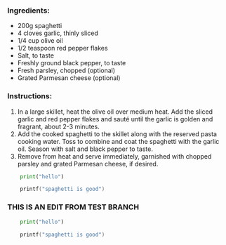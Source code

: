 ### Ingredients:

- 200g spaghetti
- 4 cloves garlic, thinly sliced
- 1/4 cup olive oil
- 1/2 teaspoon red pepper flakes
- Salt, to taste
- Freshly ground black pepper, to taste
- Fresh parsley, chopped (optional)
- Grated Parmesan cheese (optional)

### Instructions:

1. In a large skillet, heat the olive oil over medium heat. Add the sliced garlic and red pepper flakes and sauté until the garlic is golden and fragrant, about 2-3 minutes.
2. Add the cooked spaghetti to the skillet along with the reserved pasta cooking water. Toss to combine and coat the spaghetti with the garlic oil. Season with salt and black pepper to taste.
3. Remove from heat and serve immediately, garnished with chopped parsley and grated Parmesan cheese, if desired.


```python
    print("hello")
```

```c
    printf("spaghetti is good")
```

### THIS IS AN EDIT FROM TEST BRANCH


```python
    print("hello")
```

```c
    printf("spaghetti is good")
```